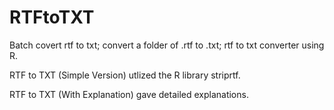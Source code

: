# RTFtoTXT
Batch covert rtf to txt; convert a folder of .rtf to .txt; rtf to txt converter using R.

RTF to TXT (Simple Version) utlized the R library striprtf.

RTF to TXT (With Explanation) gave detailed explanations.
